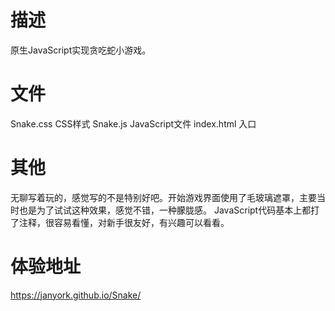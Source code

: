 # 描述
原生JavaScript实现贪吃蛇小游戏。
# 文件
Snake.css CSS样式
Snake.js JavaScript文件
index.html 入口
# 其他
无聊写着玩的，感觉写的不是特别好吧。开始游戏界面使用了毛玻璃遮罩，主要当时也是为了试试这种效果，感觉不错，一种朦胧感。
JavaScript代码基本上都打了注释，很容易看懂，对新手很友好，有兴趣可以看看。
# 体验地址
https://janyork.github.io/Snake/
